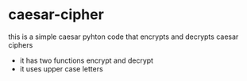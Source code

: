 # caesar-cipher

this is a simple caesar pyhton code that encrypts and decrypts caesar ciphers
- it has two functions encrypt and decrypt
- it uses upper case letters 
